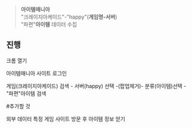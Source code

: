 > **아이템매니아**<br>"크레이지아케이드"-"happy"(**게임명-서버**)<br> "파편"**아이템** 데이터 수집

## 진행
크롬 열기

아이템매니아 사이트 로그인

게임(크레이지아케이드) 검색 - 서버(happy) 선택 -(팝업제거)- 분류(아이템)선택 - "파편"아이템 검색



#추가할 것

외부 데이터 특정 게임 사이트 방문 후 아이템 정보 얻기
 
